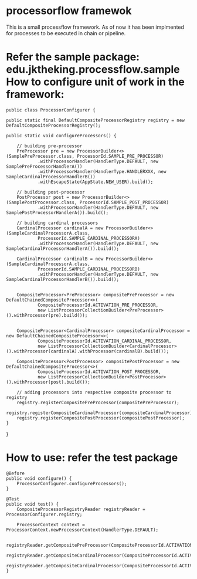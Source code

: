 # processorflow framewok
This is a small processflow framework. As of now it has been implmented for processes to be executed in chain or pipeline.


Refer the sample package: edu.jktheking.processflow.sample
How to configure unit of work in the framework:
===============================================

	public class ProcessorConfigurer {

	public static final DefaultCompositeProcessorRegistry registry = new DefaultCompositeProcessorRegistry();

	public static void configureProcessors() {

		// building pre-processor
		PreProcessor pre = new ProcessorBuilder<>(SamplePreProcessor.class, ProcessorId.SAMPLE_PRE_PROCESSOR)
				.withProcessorHandler(HandlerType.DEFAULT, new SamplePreProcessorHandlerA())
				.withProcessorHandler(HandlerType.HANDLERXXX, new SampleCardinalProcessorHandlerB())
				.withEscapeState(AppState.NEW_USER).build();

		// building post-processor
		PostProcessor post = new ProcessorBuilder<>(SamplePostProcessor.class, ProcessorId.SAMPLE_POST_PROCESSOR)
				.withProcessorHandler(HandlerType.DEFAULT, new SamplePostProcessorHandlerA()).build();

		// building cardinal processors
		CardinalProcessor cardinalA = new ProcessorBuilder<>(SampleCardinalProcessorA.class,
				ProcessorId.SAMPLE_CARDINAL_PROCESSORA)
				.withProcessorHandler(HandlerType.DEFAULT, new SampleCardinalProcessorHandlerA()).build();

		CardinalProcessor cardinalB = new ProcessorBuilder<>(SampleCardinalProcessorA.class,
				ProcessorId.SAMPLE_CARDINAL_PROCESSORB)
				.withProcessorHandler(HandlerType.DEFAULT, new SampleCardinalProcessorHandlerB()).build();

		
		CompositeProcessor<PreProcessor> compositePreProcessor = new DefaultChainedCompositeProcessor<>(
				CompositeProcessorId.ACTIVATION_PRE_PROCESSOR,
				new ListProcessorCollectionBuilder<PreProcessor>().withProcessor(pre).build());
		
		
		CompositeProcessor<CardinalProcessor> compositeCardinalProcessor = new DefaultChainedCompositeProcessor<>(
				CompositeProcessorId.ACTIVATION_CARDINAL_PROCESSOR,
				new ListProcessorCollectionBuilder<CardinalProcessor>().withProcessor(cardinalA).withProcessor(cardinalB).build());
		
		CompositeProcessor<PostProcessor> compositePostProcessor = new DefaultChainedCompositeProcessor<>(
				CompositeProcessorId.ACTIVATION_POST_PROCESSOR,
				new ListProcessorCollectionBuilder<PostProcessor>().withProcessor(post).build());

		// adding processors into respective composite processor to registry
		registry.registerCompositePreProcessor(compositePreProcessor);
		registry.registerCompositeCardinalProcessor(compositeCardinalProcessor);
		registry.registerCompositePostProcessor(compositePostProcessor);
	}
}


How to use: refer the test package
========== 
	@Before
	public void configure() {
		ProcessorConfigurer.configureProcessors();
	}

	@Test
	public void test() {
		CompositeProcessorRegistryReader registryReader = ProcessorConfigurer.registry;
		
		ProcessorContext context = ProcessorContext.newProcessorContext(HandlerType.DEFAULT);
		
		registryReader.getCompositePreProcessor(CompositeProcessorId.ACTIVATION_PRE_PROCESSOR).process(context);
		registryReader.getCompositeCardinalProcessor(CompositeProcessorId.ACTIVATION_CARDINAL_PROCESSOR).process(context);
		registryReader.getCompositeCardinalProcessor(CompositeProcessorId.ACTIVATION_POST_PROCESSOR).process(context);
	}

